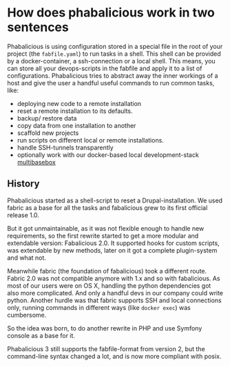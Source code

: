 # How does phabalicious work in two sentences

Phabalicious is using configuration stored in a special file in the root of your project (the `fabfile.yaml`) to run tasks in a shell. This shell can be provided by a docker-container, a ssh-connection or a local shell. This means, you can store all your devops-scripts in the fabfile and apply it to a list of configurations. Phabalicious tries to abstract away the inner workings of a host and give the user a handful useful commands to run common tasks, like:

 * deploying new code to a remote installation
 * reset a remote installation to its defaults.
 * backup/ restore data
 * copy data from one installation to another
 * scaffold new projects
 * run scripts on different local or remote installations.
 * handle SSH-tunnels transparently
 * optionally work with our docker-based local development-stack [multibasebox](https://github.com/factorial-io/multibasebox)

## History
	
Phabalicious started as a shell-script to reset a Drupal-installation. We used fabric as a base for all the tasks and fabalicious grew to its first official release 1.0.

But it got unmaintainable, as it was not flexible enough to handle new requirements, so the first rewrite started to get a more modular and extendable version: Fabalicious 2.0. It supported hooks for custom scripts, was extendable by new methods, later on it got a complete plugin-system and what not.

Meanwhile fabric (the foundation of fabalicious) took a different route. Fabric 2.0 was not compatible anymore with 1.x and so with fabalicious. As most of our users were on OS X, handling the python dependencies got also more complicated. And only a handful devs in our company could write python. Another hurdle was that fabric supports SSH and local connections only, running commands in different ways (like `docker exec`) was cumbersome. 

So the idea was born, to do another rewrite in PHP and use Symfony console as a base for it. 

Phabalicious 3 still supports the fabfile-format from version 2, but the command-line syntax changed a lot, and is now more compliant with posix.
